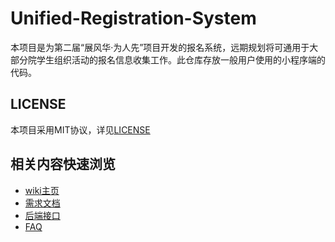 # Unified-Registration-System

本项目是为第二届“展风华·为人先”项目开发的报名系统，远期规划将可通用于大部分院学生组织活动的报名信息收集工作。此仓库存放一般用户使用的小程序端的代码。

## LICENSE

本项目采用MIT协议，详见[LICENSE](LICENSE)

## 相关内容快速浏览

- [wiki主页](https://github.com/TuringCup-11th/Unified-Registration-System/wiki)
- [需求文档](https://github.com/TuringCup-11th/Unified-Registration-System/wiki/%E9%9C%80%E6%B1%82%E8%AF%B4%E6%98%8E)
- [后端接口](https://github.com/TuringCup-11th/Unified-Registration-System/wiki#%E5%8F%AF%E4%BE%9B%E4%BD%BF%E7%94%A8%E7%9A%84%E5%90%8E%E7%AB%AF%E6%8E%A5%E5%8F%A3)
- [FAQ](https://github.com/TuringCup-11th/Unified-Registration-System/wiki/FAQ)
